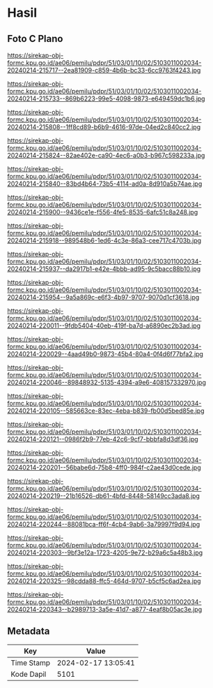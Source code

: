 # Hasil

## Foto C Plano

https://sirekap-obj-formc.kpu.go.id/ae06/pemilu/pdpr/51/03/01/10/02/5103011002034-20240214-215717--2ea81909-c859-4b6b-bc33-6cc9763f4243.jpg

https://sirekap-obj-formc.kpu.go.id/ae06/pemilu/pdpr/51/03/01/10/02/5103011002034-20240214-215733--869b6223-99e5-4098-9873-e649459dc1b6.jpg

https://sirekap-obj-formc.kpu.go.id/ae06/pemilu/pdpr/51/03/01/10/02/5103011002034-20240214-215808--1ff8cd89-b6b9-4616-97de-04ed2c840cc2.jpg

https://sirekap-obj-formc.kpu.go.id/ae06/pemilu/pdpr/51/03/01/10/02/5103011002034-20240214-215824--82ae402e-ca90-4ec6-a0b3-b967c598233a.jpg

https://sirekap-obj-formc.kpu.go.id/ae06/pemilu/pdpr/51/03/01/10/02/5103011002034-20240214-215840--83bd4b64-73b5-4114-ad0a-8d910a5b74ae.jpg

https://sirekap-obj-formc.kpu.go.id/ae06/pemilu/pdpr/51/03/01/10/02/5103011002034-20240214-215900--9436ce1e-f556-4fe5-8535-6afc51c8a248.jpg

https://sirekap-obj-formc.kpu.go.id/ae06/pemilu/pdpr/51/03/01/10/02/5103011002034-20240214-215918--989548b6-1ed6-4c3e-86a3-cee717c4703b.jpg

https://sirekap-obj-formc.kpu.go.id/ae06/pemilu/pdpr/51/03/01/10/02/5103011002034-20240214-215937--da2917b1-e42e-4bbb-ad95-9c5bacc88b10.jpg

https://sirekap-obj-formc.kpu.go.id/ae06/pemilu/pdpr/51/03/01/10/02/5103011002034-20240214-215954--9a5a869c-e6f3-4b97-9707-9070d1cf3618.jpg

https://sirekap-obj-formc.kpu.go.id/ae06/pemilu/pdpr/51/03/01/10/02/5103011002034-20240214-220011--9fdb5404-40eb-419f-ba7d-a6890ec2b3ad.jpg

https://sirekap-obj-formc.kpu.go.id/ae06/pemilu/pdpr/51/03/01/10/02/5103011002034-20240214-220029--4aad49b0-9873-45b4-80a4-0f4d6f77bfa2.jpg

https://sirekap-obj-formc.kpu.go.id/ae06/pemilu/pdpr/51/03/01/10/02/5103011002034-20240214-220046--89848932-5135-4394-a9e6-408157332970.jpg

https://sirekap-obj-formc.kpu.go.id/ae06/pemilu/pdpr/51/03/01/10/02/5103011002034-20240214-220105--585663ce-83ec-4eba-b839-fb00d5bed85e.jpg

https://sirekap-obj-formc.kpu.go.id/ae06/pemilu/pdpr/51/03/01/10/02/5103011002034-20240214-220121--0986f2b9-77eb-42c6-9cf7-bbbfa8d3df36.jpg

https://sirekap-obj-formc.kpu.go.id/ae06/pemilu/pdpr/51/03/01/10/02/5103011002034-20240214-220201--56babe6d-75b8-4ff0-984f-c2ae43d0cede.jpg

https://sirekap-obj-formc.kpu.go.id/ae06/pemilu/pdpr/51/03/01/10/02/5103011002034-20240214-220219--21b16526-db61-4bfd-8448-58149cc3ada8.jpg

https://sirekap-obj-formc.kpu.go.id/ae06/pemilu/pdpr/51/03/01/10/02/5103011002034-20240214-220244--88081bca-ff6f-4cb4-9ab6-3a79997f9d94.jpg

https://sirekap-obj-formc.kpu.go.id/ae06/pemilu/pdpr/51/03/01/10/02/5103011002034-20240214-220303--9bf3e12a-1723-4205-9e72-b29a6c5a48b3.jpg

https://sirekap-obj-formc.kpu.go.id/ae06/pemilu/pdpr/51/03/01/10/02/5103011002034-20240214-220325--98cdda88-ffc5-464d-9707-b5cf5c6ad2ea.jpg

https://sirekap-obj-formc.kpu.go.id/ae06/pemilu/pdpr/51/03/01/10/02/5103011002034-20240214-220343--b2989713-3a5e-41d7-a877-4eaf8b05ac3e.jpg


## Metadata

| Key        | Value               |
| ---------- | ------------------- |
| Time Stamp | 2024-02-17 13:05:41 |
| Kode Dapil | 5101                |



